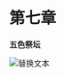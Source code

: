 # 第七章

**五色祭坛**

![替换文本](https://ss2.bdstatic.com/70cFvnSh_Q1YnxGkpoWK1HF6hhy/it/u=1734595716,1997326052&fm=26&gp=0.jpg)